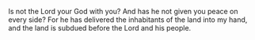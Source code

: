 Is not the Lord your God with you? And has he not given you peace on every side? For he has delivered the inhabitants of the land into my hand, and the land is subdued before the Lord and his people.
